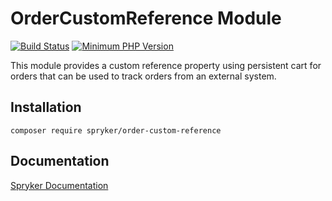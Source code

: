 # OrderCustomReference Module
[![Build Status](https://travis-ci.org/spryker/order-custom-reference.svg)](https://travis-ci.org/spryker/order-custom-reference)
[![Minimum PHP Version](https://img.shields.io/badge/php-%3E%3D%207.3-8892BF.svg)](https://php.net/)

This module provides a custom reference property using persistent cart for orders that can be used to track orders from an external system.

## Installation

```
composer require spryker/order-custom-reference
```

## Documentation

[Spryker Documentation](https://documentation.spryker.com/module_guide/overview.htm)
